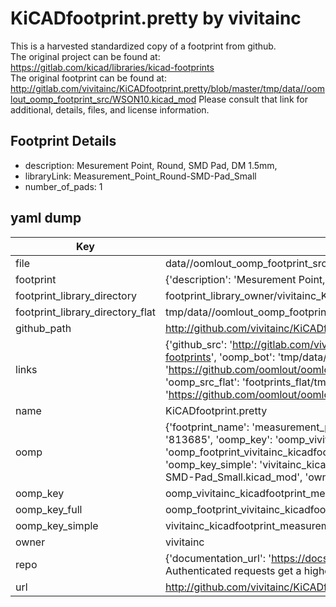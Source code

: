 # KiCADfootprint.pretty by vivitainc  
This is a harvested standardized copy of a footprint from github.  
The original project can be found at:  
https://gitlab.com/kicad/libraries/kicad-footprints  
The original footprint can be found at:
http://gitlab.com/vivitainc/KiCADfootprint.pretty/blob/master/tmp/data//oomlout_oomp_footprint_src/WSON10.kicad_mod
Please consult that link for additional, details, files, and license information.  
## Footprint Details
* description: Mesurement Point, Round, SMD Pad, DM 1.5mm,  
* libraryLink: Measurement_Point_Round-SMD-Pad_Small  
* number_of_pads: 1  
## yaml dump  
| Key | Value |  
| --- | --- |  
| file | data//oomlout_oomp_footprint_src/KiCADfootprint.pretty/Measurement_Point_Round-SMD-Pad_Small.kicad_mod |  
| footprint | {'description': 'Mesurement Point, Round, SMD Pad, DM 1.5mm,', 'libraryLink': 'Measurement_Point_Round-SMD-Pad_Small', 'number_of_pads': 1} |  
| footprint_library_directory | footprint_library_owner/vivitainc_KiCADfootprint.pretty |  
| footprint_library_directory_flat | tmp/data//oomlout_oomp_footprint_src/footprints_flat/vivitainc_kicadfootprint_measurement_point_round_smd_pad_small/working |  
| github_path | http://github.com/vivitainc/KiCADfootprint.pretty/blob/master/tmp/data//oomlout_oomp_footprint_src/Measurement_Point_Round-SMD-Pad_Small.kicad_mod |  
| links | {'github_src': 'http://gitlab.com/vivitainc/KiCADfootprint.pretty/blob/master/tmp/data//oomlout_oomp_footprint_src/WSON10.kicad_mod', 'github_src_repo': 'https://gitlab.com/kicad/libraries/kicad-footprints', 'oomp_bot': 'tmp/data//oomlout_oomp_footprint_src/footprints/vivitainc_kicadfootprint_measurement_point_round_smd_pad_small/working', 'oomp_bot_github': 'https://github.com/oomlout/oomlout_oomp_footprint_bot/tree/main/tmp/data//oomlout_oomp_footprint_src/footprints/vivitainc_kicadfootprint_measurement_point_round_smd_pad_small/working', 'oomp_src_flat': 'footprints_flat/tmp/data//oomlout_oomp_footprint_src/footprints_flat/vivitainc_kicadfootprint_measurement_point_round_smd_pad_small/working', 'oomp_src_flat_github': 'https://github.com/oomlout/oomlout_oomp_footprint_src/tree/main/tmp/data//oomlout_oomp_footprint_src/footprints_flat/vivitainc_kicadfootprint_measurement_point_round_smd_pad_small/working'} |  
| name | KiCADfootprint.pretty |  
| oomp | {'footprint_name': 'measurement_point_round_smd_pad_small', 'library_name': 'kicadfootprint', 'md5': '813685fd5f686a55ac8656baac983795', 'md5_10': '813685fd5f', 'md5_5': '81368', 'md5_6': '813685', 'oomp_key': 'oomp_vivitainc_kicadfootprint_measurement_point_round_smd_pad_small', 'oomp_key_extra': 'oomp_footprint_vivitainc_kicadfootprint_measurement_point_round_smd_pad_small', 'oomp_key_full': 'oomp_footprint_vivitainc_kicadfootprint_measurement_point_round_smd_pad_small_813685', 'oomp_key_simple': 'vivitainc_kicadfootprint_measurement_point_round_smd_pad_small', 'original_filename': 'data//oomlout_oomp_footprint_src/KiCADfootprint.pretty/Measurement_Point_Round-SMD-Pad_Small.kicad_mod', 'owner_name': 'vivitainc'} |  
| oomp_key | oomp_vivitainc_kicadfootprint_measurement_point_round_smd_pad_small |  
| oomp_key_full | oomp_footprint_vivitainc_kicadfootprint_measurement_point_round_smd_pad_small |  
| oomp_key_simple | vivitainc_kicadfootprint_measurement_point_round_smd_pad_small |  
| owner | vivitainc |  
| repo | {'documentation_url': 'https://docs.github.com/rest/overview/resources-in-the-rest-api#rate-limiting', 'message': "API rate limit exceeded for 84.66.142.224. (But here's the good news: Authenticated requests get a higher rate limit. Check out the documentation for more details.)"} |  
| url | http://github.com/vivitainc/KiCADfootprint.pretty |  

